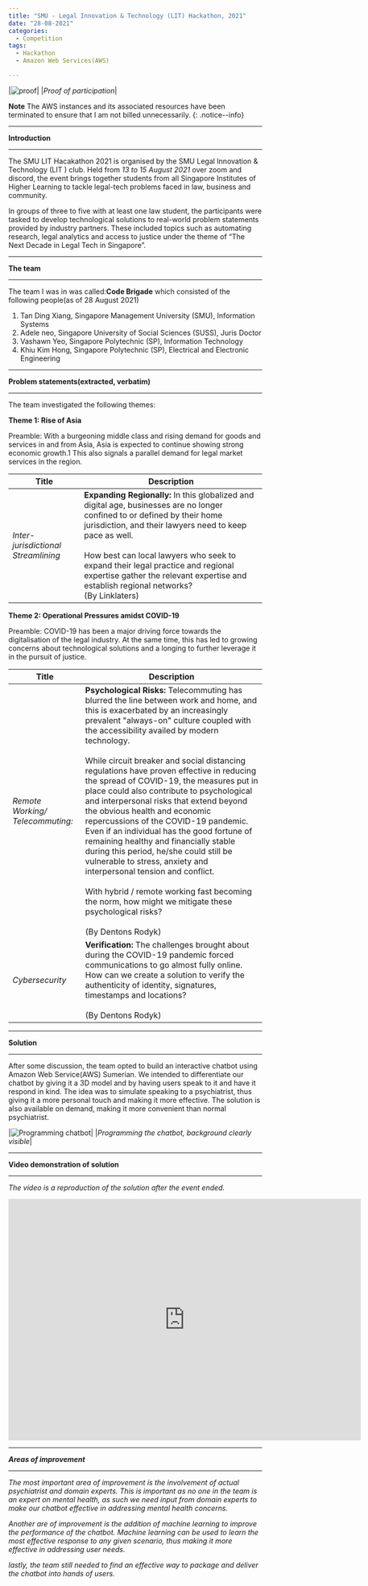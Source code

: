 ```yaml
---
title: "SMU - Legal Innovation & Technology (LIT) Hackathon, 2021"
date: "28-08-2021"
categories:
  - Competition
tags:
  - Hackathon
  - Amazon Web Services(AWS)

---
```


|![proof](/assets/images/Hackathon-SMU_LIT-2021/SMU_LIT-2021_cert.png)|
|<em>Proof of participation</em>|

**Note** The AWS instances and its associated resources have been terminated to ensure that I am not billed unnecessarily.
{: .notice--info}

***

<strong>Introduction</strong>

***
The SMU LIT Hacakathon 2021 is organised by the SMU Legal Innovation & Technology (LIT ) club. Held from <em>13 to 15 August 2021</em> over zoom and discord, the event brings together students from all Singapore Institutes of Higher Learning to tackle legal-tech problems faced in law, business and community. 

In groups of three to five with at least one law student, the participants were tasked to develop technological solutions to real-world problem statements provided by industry partners. These included topics such as automating research, legal analytics and access to justice under the theme of “The Next Decade in Legal Tech in Singapore”.

***

<strong>The team</strong>

***
The team I was in was called:<strong>Code Brigade</strong> which consisted of the following people(as of 28 August 2021)

1. Tan Ding Xiang, Singapore Management University (SMU), Information Systems
2. Adele neo, Singapore University of Social Sciences (SUSS), Juris Doctor
3. Vashawn Yeo, Singapore Polytechnic (SP), Information Technology 
4. Khiu Kim Hong, Singapore Polytechnic (SP), Electrical and Electronic Engineering

***

<strong>Problem statements(extracted, verbatim)</strong>

***
The team investigated the following themes:

<strong>Theme 1: Rise of Asia</strong>

Preamble: With a burgeoning middle class and rising demand for goods and services in and from Asia, Asia is expected to continue showing strong economic growth.1 This also signals a parallel demand for legal market services in the region.

| Title     | Description |
| ----------- | ----------- |
|<em>Inter-jurisdictional Streamlining</em>|<strong>Expanding Regionally:</strong> In this globalized and digital age, businesses are no longer confined to or defined by their home jurisdiction, and their lawyers need to keep pace as well.<br><br>How best can local lawyers who seek to expand their legal practice and regional expertise gather the relevant expertise and establish regional networks? <br>(By Linklaters)|


<strong>Theme 2: Operational Pressures amidst COVID-19</strong>

Preamble: COVID-19 has been a major driving force towards the digitalisation of the legal industry. At the same time, this has led to growing concerns about technological solutions
and a longing to further leverage it in the pursuit of justice.


| Title     | Description |
| ----------- | ----------- |
|<em>Remote Working/ Telecommuting:</em>|<strong>Psychological Risks: </strong>Telecommuting has blurred the line between work and home, and this is exacerbated by an increasingly prevalent "always-on" culture coupled with the accessibility availed by modern technology.<br><br>While circuit breaker and social distancing regulations have proven effective in reducing the spread of COVID-19, the measures put in place could also contribute to psychological and interpersonal risks that extend beyond the obvious health and economic repercussions of the COVID-19 pandemic. Even if an individual has the good fortune of remaining healthy and financially stable during this period, he/she could still be vulnerable to stress, anxiety and interpersonal tension and conflict.<br><br>With hybrid / remote working fast becoming the norm, how might we mitigate these psychological risks?<br><br>(By Dentons Rodyk)|
|<em>Cybersecurity </em>|<strong>Verification: </strong>The challenges brought about during the COVID-19 pandemic forced communications to go almost fully online. How can we create a solution to verify the authenticity of identity, signatures, timestamps and locations?<br><br>(By Dentons Rodyk)|

***

<strong>Solution</strong>

***
After some discussion, the team opted to build an interactive chatbot using Amazon Web Service(AWS) Sumerian. We intended to differentiate our chatbot by giving it a 3D model and by having users speak to it and have it respond in kind. The idea was to simulate speaking to a psychiatrist, thus giving it a more personal touch and making it more effective. The solution is also available on demand, making it more convenient than normal psychiatrist.

|![Programming chatbot](/assets/images/Hackathon-SMU_LIT-2021/AWS_Sumerian.png)|
|<em>Programming the chatbot, background clearly visible</em>|

***

<strong>Video demonstration of solution</strong>

***
<em>The video is a reproduction of the solution after the event ended.

<div class="embed-container">
  <iframe
      src="https://youtube.com/embed/Qk_C7c5Wzqs"
      width="700"
      height="480"
      frameborder="0"
      allowfullscreen="">
  </iframe>
</div>


***

<strong>Areas of improvement</strong>

***
The most important area of improvement is the involvement of actual psychiatrist and domain experts. This is important as no one  in the team is an expert on mental health, as such we need input from domain experts to make our chatbot effective in addressing mental health concerns.

Another are of improvement is the addition of machine learning to improve the performance of the chatbot. Machine learning can be used to learn the most effective response to any given scenario, thus making it more effective in addressing user needs.

lastly, the team still needed to find an effective way to package and deliver the chatbot into hands of users.